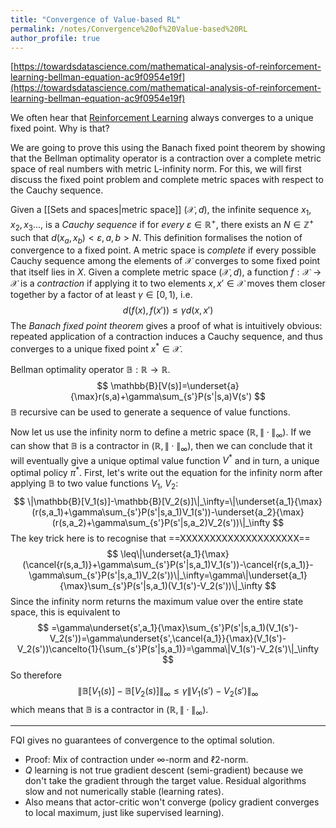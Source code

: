```yaml
---
title: "Convergence of Value-based RL"
permalink: /notes/Convergence%20of%20Value-based%20RL
author_profile: true
---
```


[https://towardsdatascience.com/mathematical-analysis-of-reinforcement-learning-bellman-equation-ac9f0954e19f](https://towardsdatascience.com/mathematical-analysis-of-reinforcement-learning-bellman-equation-ac9f0954e19f)

We often hear that [Reinforcement Learning](Website/_pages/notes/Reinforcement%20Learning.md) always converges to a unique fixed point. Why is that?

We are going to prove this using the Banach fixed point theorem by showing that the Bellman optimality operator is a contraction over a complete metric space of real numbers with metric L-infinity norm. For this, we will first discuss the fixed point problem and complete metric spaces with respect to the Cauchy sequence.

Given a [[Sets and spaces|metric space]] $(\mathcal{X}, d)$, the infinite sequence $x_1,x_2,x_3...,$ is a *Cauchy sequence* if for *every* $\varepsilon\in\mathbb{R}^+$, there exists an $N\in\mathbb{Z}^+$ such that $d(x_a,x_b)<\varepsilon,a,b>N$. This definition formalises the notion of convergence to a fixed point. A metric space is *complete* if every possible Cauchy sequence among the elements of $\mathcal{X}$ converges to some fixed point that itself lies in $X$. Given a complete metric space $(\mathcal{X},d)$, a function $f:\mathcal{X}\rightarrow \mathcal{X}$ is a *contraction* if applying it to two elements $x,x'\in\mathcal{X}$ moves them closer together by a factor of at least $\gamma\in[0,1)$, i.e.
$$
d(f(x),f(x'))\leq\gamma d(x,x')
$$
The *Banach fixed point theorem* gives a proof of what is intuitively obvious: repeated application of a contraction induces a Cauchy sequence, and thus converges to a unique fixed point $x^*\in\mathcal{X}$.

Bellman optimality operator $\mathbb{B}:\mathbb{R}\rightarrow\mathbb{R}$.
$$
\mathbb{B}[V(s)]=\underset{a}{\max}r(s,a)+\gamma\sum_{s'}P(s'|s,a)V(s')
$$
$\mathbb{B}$ recursive can be used to generate a sequence of value functions. 

Now let us use the infinity norm to define a metric space $(\mathbb{R},\|\cdot\|_\infty)$. If we can show that $\mathbb{B}$ is a contractor in $(\mathbb{R},\|\cdot\|_\infty)$, then we can conclude that it will eventually give a unique optimal value function $V^*$ and in turn, a unique optimal policy $\pi^*$. First, let's write out the equation for the infinity norm after applying $\mathbb{B}$ to two value functions $V_1$, $V_2$:
$$
\|\mathbb{B}[V_1(s)]-\mathbb{B}[V_2(s)]\|_\infty=\|\underset{a_1}{\max}(r(s,a_1)+\gamma\sum_{s'}P(s'|s,a_1)V_1(s'))-\underset{a_2}{\max}(r(s,a_2)+\gamma\sum_{s'}P(s'|s,a_2)V_2(s'))\|_\infty
$$
The key trick here is to recognise that ==XXXXXXXXXXXXXXXXXXXX==
$$
\leq\|\underset{a_1}{\max}(\cancel{r(s,a_1)}+\gamma\sum_{s'}P(s'|s,a_1)V_1(s'))-\cancel{r(s,a_1)}-\gamma\sum_{s'}P(s'|s,a_1)V_2(s'))\|_\infty=\gamma\|\underset{a_1}{\max}\sum_{s'}P(s'|s,a_1)(V_1(s')-V_2(s'))\|_\infty
$$
Since the infinity norm returns the maximum value over the entire state space, this is equivalent to
$$
=\gamma\underset{s',a_1}{\max}\sum_{s'}P(s'|s,a_1)(V_1(s')-V_2(s'))=\gamma\underset{s',\cancel{a_1}}{\max}(V_1(s')-V_2(s'))\cancelto{1}{\sum_{s'}P(s'|s,a_1)}=\gamma\|V_1(s')-V_2(s')\|_\infty
$$
So therefore
$$
\|\mathbb{B}[V_1(s)]-\mathbb{B}[V_2(s)]\|_\infty\leq\gamma\|V_1(s')-V_2(s')\|_\infty
$$
which means that $\mathbb{B}$ is a contractor in $(\mathbb{R},\|\cdot\|_\infty)$.


---

FQI gives no guarantees of convergence to the optimal solution.
- Proof: Mix of contraction under $\infty$-norm and $\ell 2$-norm.
- $Q$ learning is not true gradient descent (semi-gradient) because we don't take the gradient through the target value. Residual algorithms slow and not numerically stable (learning rates).
- Also means that actor-critic won't converge (policy gradient converges to local maximum, just like supervised learning).